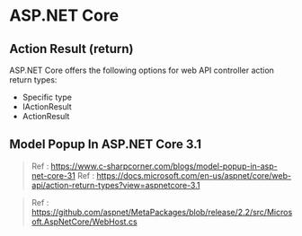 # ASP.NET Core 
## Action Result (return)
ASP.NET Core offers the following options for web API controller action return types:

- Specific type
- IActionResult
- ActionResult<T>


## Model Popup In ASP.NET Core 3.1

> Ref : https://www.c-sharpcorner.com/blogs/model-popup-in-asp-net-core-31
> Ref : https://docs.microsoft.com/en-us/aspnet/core/web-api/action-return-types?view=aspnetcore-3.1

> Ref : https://github.com/aspnet/MetaPackages/blob/release/2.2/src/Microsoft.AspNetCore/WebHost.cs